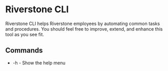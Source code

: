 # Riverstone CLI
Riverstone CLI helps Riverstone employees by automating common tasks and
procedures. You should feel free to improve, extend, and enhance this tool as
you see fit.

## Commands
* -h - Show the help menu
